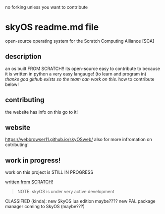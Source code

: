 no forking unless you want to contribute

# skyOS readme.md file
open-source operating system for the Scratch Computing Alliance [SCA]

## description
an os built FROM SCRATCH!! its open-source easy to contribute
to because it is written in python a very easy langauge! (to learn and program in)
*thanks god github exists so the team can work on this.*
how to contribute below!

## contributing
the website has info on this go to it!

## website
https://webbrowser11.github.io/skyOSweb/
also for more infromation on cotributing!

## work in progress!
work on this project is STILL IN PROGRESS

<ins>written from SCRATCH!<ins>

>NOTE: skyOS is under very active development























































CLASSIFIED (kinda):
new SkyOS lua edition maybe????
new PAL package manager coming to SkyOS (maybe???)
